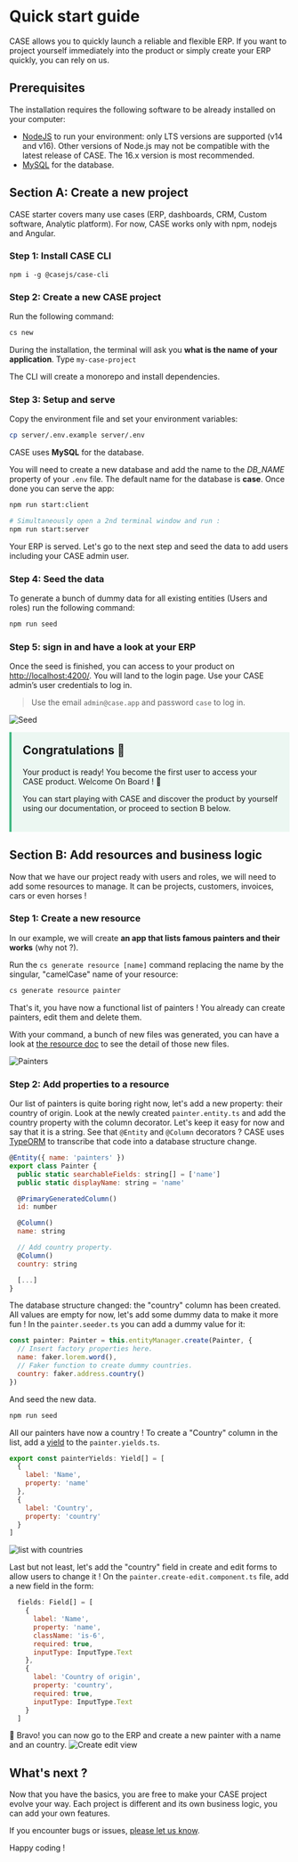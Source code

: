 # Quick start guide

CASE allows you to quickly launch a reliable and flexible ERP. If you want to project yourself immediately into the product or simply create your ERP quickly, you can rely on us.

## Prerequisites

The installation requires the following software to be already installed on your computer:

- [NodeJS](https://nodejs.org/en/) to run your environment: only LTS versions are supported (v14 and v16). Other versions of Node.js may not be compatible with the latest release of CASE. The 16.x version is most recommended.
- [MySQL](https://www.mysql.com/) for the database.

## Section A: Create a new project

CASE starter covers many use cases (ERP, dashboards, CRM, Custom software, Analytic platform). For now, CASE works only with npm, nodejs and Angular.

### Step 1: Install CASE CLI

```
npm i -g @casejs/case-cli
```

### Step 2: Create a new CASE project

Run the following command:

```sh
cs new
```

During the installation, the terminal will ask you **what is the name of your application**. Type `my-case-project`

The CLI will create a monorepo and install dependencies.

### Step 3: Setup and serve

Copy the environment file and set your environment variables:

```sh
cp server/.env.example server/.env
```

CASE uses **MySQL** for the database.

You will need to create a new database and add the name to the _DB_NAME_ property of your `.env` file. The default name for the database is **case**. Once done you can serve the app:

```sh
npm run start:client

# Simultaneously open a 2nd terminal window and run :
npm run start:server

```

Your ERP is served. Let's go to the next step and seed the data to add users including your CASE admin user.

### Step 4: Seed the data

To generate a bunch of dummy data for all existing entities (Users and roles) run the following command:

```sh
npm run seed
```

### Step 5: sign in and have a look at your ERP

Once the seed is finished, you can access to your product on [http://localhost:4200/](http://localhost:4200/). You will land to the login page. Use your CASE admin’s user credentials to log in.

> Use the email `admin@case.app` and password `case` to log in.

![Seed](../assets/images/introduction/homepage.png ':class=has-shadow')

<div style="background-color:#42b98316; border-left: 4px solid #42b983; padding: 20px;">
<h2 style="margin-top: 0">Congratulations 🎉</h2>
<p>Your product is ready! You become the first user to access your CASE product. Welcome On Board ! 👋</p>
<p>You can start playing with CASE and discover the product by yourself using our documentation, or proceed to section B below.</p>
</div>

## Section B: Add resources and business logic

Now that we have our project ready with users and roles, we will need to add some resources to manage. It can be projects, customers, invoices, cars or even horses !

### Step 1: Create a new resource

In our example, we will create **an app that lists famous painters and their works** (why not ?).

Run the `cs generate resource [name]` command replacing the name by the singular, "camelCase" name of your resource:

```sh
cs generate resource painter
```

That's it, you have now a functional list of painters ! You already can create painters, edit them and delete them.

With your command, a bunch of new files was generated, you can have a look at [the resource doc](/resources/create-a-resource.md) to see the detail of those new files.

![Painters](../assets/images/introduction/painter-list.png ':class=has-shadow')

### Step 2: Add properties to a resource

Our list of painters is quite boring right now, let's add a new property: their country of origin. Look at the newly created `painter.entity.ts` and add the country property with the column decorator. Let's keep it easy for now and say that it is a string. See that `@Entity` and `@Column` decorators ? CASE uses [TypeORM](https://typeorm.io/) to transcribe that code into a database structure change.

```js
@Entity({ name: 'painters' })
export class Painter {
  public static searchableFields: string[] = ['name']
  public static displayName: string = 'name'

  @PrimaryGeneratedColumn()
  id: number

  @Column()
  name: string

  // Add country property.
  @Column()
  country: string

  [...]
}
```

The database structure changed: the "country" column has been created. All values are empty for now, let's add some dummy data to make it more fun ! In the `painter.seeder.ts` you can add a dummy value for it:

```js
const painter: Painter = this.entityManager.create(Painter, {
  // Insert factory properties here.
  name: faker.lorem.word(),
  // Faker function to create dummy countries.
  country: faker.address.country()
})
```

And seed the new data.

```sh
npm run seed
```

All our painters have now a country ! To create a "Country" column in the list, add a [yield](/list/yields.md) to the `painter.yields.ts`.

```js
export const painterYields: Yield[] = [
  {
    label: 'Name',
    property: 'name'
  },
  {
    label: 'Country',
    property: 'country'
  }
]
```

![list with countries](../assets/images/introduction/list-with-countries.png ':class=has-shadow')

Last but not least, let's add the "country" field in create and edit forms to allow users to change it ! On the `painter.create-edit.component.ts` file, add a new field in the form:

```js
  fields: Field[] = [
    {
      label: 'Name',
      property: 'name',
      className: 'is-6',
      required: true,
      inputType: InputType.Text
    },
    {
      label: 'Country of origin',
      property: 'country',
      required: true,
      inputType: InputType.Text
    }
  ]
```

👏 Bravo! you can now go to the ERP and create a new painter with a name and an country.
![`Create edit view`](../assets/images/introduction/painter-create-edit.png ':class=has-shadow')

## What's next ?

Now that you have the basics, you are free to make your CASE project evolve your way. Each project is different and its own business logic, you can add your own features.

If you encounter bugs or issues, [please let us know](https://github.com/casejs/case/issues/new).

Happy coding !
